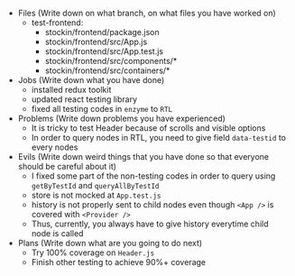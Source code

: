 - Files (Write down on what branch, on what files you have worked on)
  - test-frontend:
    - stockin/frontend/package.json
    - stockin/frontend/src/App.js
    - stockin/frontend/src/App.test.js
    - stockin/frontend/src/components/*
    - stockin/frontend/src/containers/*
- Jobs (Write down what you have done)
  - installed redux toolkit
  - updated react testing library
  - fixed all testing codes in `enzyme` to `RTL`
- Problems (Write down problems you have experienced)
  - It is tricky to test Header because of scrolls and visible options
  - In order to query nodes in RTL, you need to give field `data-testid` to every nodes
- Evils (Write down weird things that you have done so that everyone should be careful about it)
  - I fixed some part of the non-testing codes in order to query using `getByTestId` and `queryAllByTestId`
  - store is not mocked at `App.test.js`
  - history is not properly sent to child nodes even though `<App />` is covered with `<Provider />`
  - Thus, currently, you always have to give history everytime child node is called
- Plans (Write down what are you going to do next)
  - Try 100% coverage on `Header.js`
  - Finish other testing to achieve 90%+ coverage
